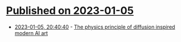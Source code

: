 # [Published on 2023-01-05](index.md)

* [2023-01-05, 20:40:40](https://news.ycombinator.com/item?id=34266221) - [The physics principle of diffusion inspired modern AI art](https://www.quantamagazine.org/the-physics-principle-that-inspired-modern-ai-art-20230105/)

